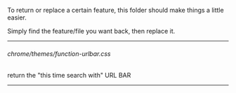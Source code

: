 To return or replace a certain feature, this folder should make things a little easier.

Simply find the feature/file you want back, then replace it.

---

###### chrome/themes/function-urlbar.css

return the "this time search with" URL BAR

---
